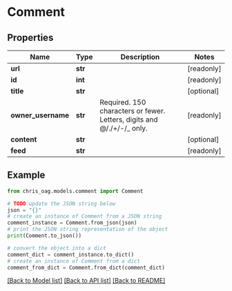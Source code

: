 # Comment


## Properties

Name | Type | Description | Notes
------------ | ------------- | ------------- | -------------
**url** | **str** |  | [readonly] 
**id** | **int** |  | [readonly] 
**title** | **str** |  | [optional] 
**owner_username** | **str** | Required. 150 characters or fewer. Letters, digits and @/./+/-/_ only. | [readonly] 
**content** | **str** |  | [optional] 
**feed** | **str** |  | [readonly] 

## Example

```python
from chris_oag.models.comment import Comment

# TODO update the JSON string below
json = "{}"
# create an instance of Comment from a JSON string
comment_instance = Comment.from_json(json)
# print the JSON string representation of the object
print(Comment.to_json())

# convert the object into a dict
comment_dict = comment_instance.to_dict()
# create an instance of Comment from a dict
comment_from_dict = Comment.from_dict(comment_dict)
```
[[Back to Model list]](../README.md#documentation-for-models) [[Back to API list]](../README.md#documentation-for-api-endpoints) [[Back to README]](../README.md)


